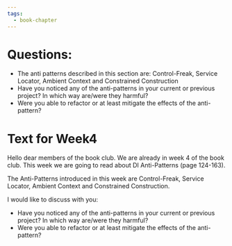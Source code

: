 ```yaml
---
tags:
  - book-chapter
---
```

# Questions:

- The anti patterns described in this section are: Control-Freak, Service Locator, Ambient Context and Constrained Construction
- Have you noticed any of the anti-patterns in your current or previous project? In which way are/were they harmful?
- Were you able to refactor or at least mitigate the effects of the anti-pattern?

# Text for Week4

Hello dear members of the book club. We are already in week 4 of the book club. This week we are going to read about DI Anti-Patterns (page 124-163).

The Anti-Patterns introduced in this week are Control-Freak, Service Locator, Ambient Context and Constrained Construction.

I would like to discuss with you:

- Have you noticed any of the anti-patterns in your current or previous project? In which way are/were they harmful?
- Were you able to refactor or at least mitigate the effects of the anti-pattern?
